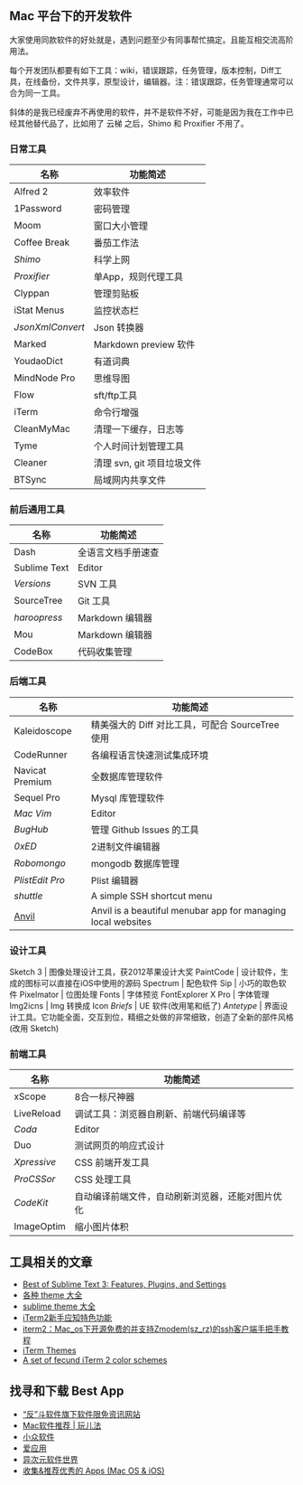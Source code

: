 ## Mac 平台下的开发软件

大家使用同款软件的好处就是，遇到问题至少有同事帮忙搞定。且能互相交流高阶用法。

每个开发团队都要有如下工具：wiki，错误跟踪，任务管理，版本控制，Diff工具，在线备份，文件共享，原型设计，编辑器。注：错误跟踪，任务管理通常可以合为同一工具。

斜体的是我已经废弃不再使用的软件，并不是软件不好，可能是因为我在工作中已经其他替代品了，比如用了 云梯 之后，Shimo 和 Proxifier 不用了。

### 日常工具

名称  | 功能简述
----- | ------
Alfred 2 | 效率软件
1Password | 密码管理
Moom | 窗口大小管理
Coffee Break | 番茄工作法
*Shimo* | 科学上网
*Proxifier* | 单App，规则代理工具
Clyppan | 管理剪贴板
iStat Menus | 监控状态栏
*JsonXmlConvert* | Json 转换器
Marked | Markdown preview 软件
YoudaoDict | 有道词典
MindNode Pro | 思维导图
Flow | sft/ftp工具
iTerm | 命令行增强
CleanMyMac | 清理一下缓存，日志等
Tyme | 个人时间计划管理工具
Cleaner | 清理 svn, git 项目垃圾文件
BTSync | 局域网内共享文件

### 前后通用工具

名称  | 功能简述
----- | ------
Dash | 全语言文档手册速查
Sublime Text | Editor
*Versions* | SVN 工具
SourceTree | Git 工具
*haroopress* | Markdown 编辑器
Mou | Markdown 编辑器
CodeBox | 代码收集管理

### 后端工具

名称  | 功能简述
----- | ------
Kaleidoscope | 精美强大的 Diff 对比工具，可配合 SourceTree 使用
CodeRunner | 各编程语言快速测试集成环境
Navicat Premium | 全数据库管理软件
Sequel Pro | Mysql 库管理软件
*Mac Vim* | Editor
*BugHub* | 管理 Github Issues 的工具
*0xED* | 2进制文件编辑器
*Robomongo* | mongodb 数据库管理
*PlistEdit Pro* | Plist 编辑器
*shuttle* | A simple SSH shortcut menu
[Anvil](http://anvilformac.com/) | Anvil is a beautiful menubar app for managing local websites

### 设计工具

Sketch 3 | 图像处理设计工具，获2012苹果设计大奖
PaintCode | 设计软件，生成的图标可以直接在iOS中使用的源码
Spectrum | 配色软件
Sip | 小巧的取色软件
Pixelmator | 位图处理
Fonts | 字体预览
FontExplorer X Pro | 字体管理
Img2icns | Img 转换成 Icon
*Briefs* | UE 软件(改用笔和纸了)
*Antetype* | 界面设计工具。它功能全面，交互到位，精细之处做的非常细致，创造了全新的部件风格(改用 Sketch)

### 前端工具

名称  | 功能简述
----- | ------
xScope | 8合一标尺神器
LiveReload | 调试工具：浏览器自刷新、前端代码编译等
*Coda* | Editor
Duo | 测试网页的响应式设计
*Xpressive* | CSS 前端开发工具
*ProCSSor* | CSS 处理工具
*CodeKit* | 自动编译前端文件，自动刷新浏览器，还能对图片优化
ImageOptim | 缩小图片体积


## 工具相关的文章

* [Best of Sublime Text 3: Features, Plugins, and Settings](http://scotch.io/bar-talk/best-of-sublime-text-3-features-plugins-and-settings)
* [各种 theme 大全](https://github.com/daylerees/colour-schemes)
* [sublime theme 大全](http://colorsublime.com/)
* [iTerm2新手应知特色功能](http://www.yangzhiping.com/tech/iterm2.html)
* [iterm2：Mac_os下开源免费的并支持Zmodem(sz_rz)的ssh客户端手把手教程](http://wenku.baidu.com/link?url=SVUT0DpPCl7dfgM2JqexucPHVkEuM2LOSqHkzNpgme1merhUYhkzOyXOYfKt1sEJI00Ac04teYtqP1wDBEI8D4Q62ENlmCs6SglaBIYYYuC)
* [iTerm Themes](http://iterm2colorschemes.com/)
* [A set of fecund iTerm 2 color schemes](https://github.com/baskerville/iTerm-2-Color-Themes)

## 找寻和下载 Best App

* [“反”斗软件旗下软件限免资讯网站](http://free.apprcn.com/)
* [Mac软件推荐 | 玩儿法](http://www.waerfa.com/)
* [小众软件](http://www.appinn.com/)
* [爱应用](http://www.iapps.im/)
* [异次元软件世界](http://www.iplaysoft.com/)
* [收集&推荐优秀的 Apps (Mac OS & iOS)](https://github.com/hzlzh/Best-App)
